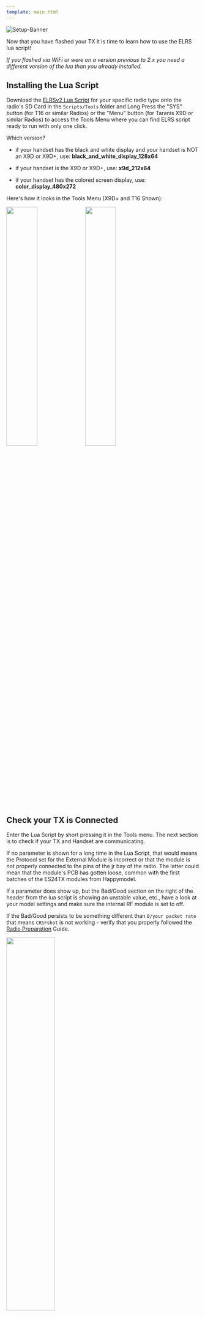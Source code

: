 ```yaml
---
template: main.html
---
```


![Setup-Banner](https://github.com/ExpressLRS/ExpressLRS-Hardware/raw/master/img/quick-start.png)

Now that you have flashed your TX it is time to learn how to use the ELRS lua script!

*If you flashed via WiFi or were on a version previous to 2.x you need a different version of the lua than you already installed.*

## Installing the Lua Script

Download the [ELRSv2 Lua Script](https://github.com/ExpressLRS/ExpressLRS/tree/master/src/lua) for your specific radio type onto the radio's SD Card in the `Scripts/Tools` folder and Long Press the "SYS" button (for T16 or similar Radios) or the "Menu" button (for Taranis X9D or similar Radios) to access the Tools Menu where you can find ELRS script ready to run with only one click.

Which version?

* if your handset has the black and white display and your handset is NOT an X9D or X9D+, use: **black_and_white_display_128x64**

* if your handset is the X9D or X9D+, use: **x9d_212x64**

* if your handset has the colored screen display, use: **color_display_480x272**

Here's how it looks in the Tools Menu (X9D+ and T16 Shown):

<img src="../../assets/images/lua1.jpg" width ="40%">
<img src="../../assets/images/lua2.jpg" width ="40%">

## Check your TX is Connected

Enter the Lua Script by short pressing it in the Tools menu. The next section is to check if your TX and Handset are communicating.

If no parameter is shown for a long time in the Lua Script, that would means the Protocol set for the External Module is incorrect or that the module is not properly connected to the pins of the jr bay of the radio. The latter could mean that the module's PCB has gotten loose, common with the first batches of the ES24TX modules from Happymodel.

If a parameter does show up, but the Bad/Good section on the right of the header from the lua script is showing an unstable value, etc., have a look at your model settings and make sure the internal RF module is set to off.

If the Bad/Good persists to be something different than `0/your packet rate` that means `CRSFshot` is not working - verify that you properly followed the [Radio Preparation](./../tx-prep) Guide.

<img src="../../assets/images/lua3.jpg" width = "50%">

The `simplify-serial-out   0519fd` from the photo above is the git commit hash of the firmware version that the module has. You can reference this hash from [Releases](https://github.com/ExpressLRS/ExpressLRS/releases).

## Understanding and Using the Lua Script
Now, we can explore the complexities of the lua script, and how to interpret each of it's many sections

### Packet Rate and Telemetry Ratio
These are shown as `Packet Rate` and `Telem Ratio` in the lua script, which allow you to change your performance parameters. 

For `Packet Rate`: the options for Team2.4 are: `50, 150, 250 & 500` Hz and the options for Team900 are `25, 50, 100 & 200` Hz. 

For `Telem Ratio`: the options are: `1/2, 1/4, 1/8, 1/16, 1/32, 1/64, 1/128 & off`. For more detail on what these mean for telemetry, there is further explanation [here](./../pre-1stflight/#telemetry) and [here](../../info/telem-bandwidth/).

### Model Configuration

Model Configurations can also be added using the CRSF Model Number for per-reciever settings customizability and lowered risk of accidentally connecting to multiple recievers at the same time. For more information on configuring this check out [this page](../../software/model-config-match/).

### TX Power
<img src="../../assets/images/lua/pwrrm.jpg" width = "30%">

This is the first folder in the LUA script and allows to set your Max Power level and Dynamic Power. Pressing it enters the folder, If you want to exit the folder, press RTN.

For `Max Power`: the options are `10, 25, 50, 100, 250, 500, 1000 & 2000` mW. With Dynamic Power `off` this is the power level your TX transmits at. Selecting a power level higher that your TX supports will revert down to the max supported level.

For `Dynamic`: the options are `Off, On, AUX9, AUX10, AUX11, AUX12`. `Off` means that the TX will transmit at Max Power constantly. `On` means the TX will dynamically lower power below max to preserve energy. `AUX9-12` means that the TX can be changed from max power to dynamic power by changing the position of the switch where switch ON = dynamic power, switch OFF = max power. For more information, [this](../../software/dynamic-transmit-power) provides a deeper dive on the algorithm and usage.

### VTX Administrator
<img src="../../assets/images/lua/vtxrm.jpg" width = "30%">

This is the second folder in the LUA script and allows you to change your VTX settings directly from your radio. This requires some initial setup, but after that allows for quick VTX setting changes. Pressing it enters the folder, and if you want to exit the folder, press RTN.

VTX Settings are sent every time a new TLM connection is acquired, or when `[Send VTX]` is pressed. **VTX Administrator can only send data when disarmed**

For `Band`: the options are `Off, A, B, E, F, R & L`, which are the standard analog FPV bands. Off means that VTX Administrator will not send data.

For `Channel`: the options are `1, 2, 3, 4, 5, 6, 7 & 8` which are the standard channels in the above bands.

For `Pwr Lvl`: the options are `-, 1, 2, 3, 4, 5, 6, 7, & 8` which are the power levels that your VTX can do. Refer to your VTX table for the exact power levels - for example a vtx may have (1 = 25mW, 2 = 100mwW, 3 = 200mW, 4 = 500mW etc.).

For `Pitmode`: the options are `On & Off` which allow you to quickly switch into or out of pitmode

Finally pressing the `[Send VTX]` button sends your configuration and changes the VTXes settings.

### Bind
<img src="../../assets/images/lua/bindrm.jpg" width = "30%">

Pressing the `[Bind]` button activates binding mode for traditional binding. For  more information check out this page on [binding](./../binding).

### Wifi Update (ESP32 TXes Only)
<img src="../../assets/images/lua/wifirm.jpg" width = "30%">

Pressing the `[Wifi Update]` selection activates Wifi Update mode on ESP32 TXes. Visit [this page](../../software/updating/wifi-updating.md) for instructions on how the updating process works. Reboot or change models to exit this mode.

### BLE Joystick (ESP32 TXes Only)
<img src="../../assets/images/lua/blerm.jpg" width = "30%">

Pressing the `[BLE Joystick]` selection activates Bluetooth mode which allows connection to most flight simulators through the bluetooth of your computer. Reboot or change models to exit this mode.